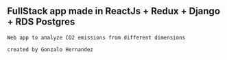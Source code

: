 ## FullStack app made in ReactJs + Redux + Django + RDS Postgres ###

```
Web app to analyze CO2 emissions from different dimensions 

created by Gonzalo Hernandez 
```
